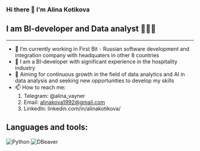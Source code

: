 ### Hi there 👋 I'm Alina Kotikova

## I am BI-developer and Data analyst 👩🏼‍💻
--------------------------------------

* 🔭 I’m currently working in First Bit - Russian software development and integration company with headquaters in other 8 countries
* 🏨 I am a BI-developer with significant experience in the hospitality industry
* 🎯 Aiming for continuous growth in the field of data analytics and AI in data analysis and seeking new opportunities to develop my skills
* 📫 How to reach me:
    1. Telegram: @alina_vayner
    2. Email: alinakova1992@gmail.com
    3. LinkedIn: linkedin.com/in/alinakotikova/

## Languages and tools:
![Python](https://github.com/user-attachments/assets/3c522eaa-5a40-4869-a825-d565e51149e8) ![DBeaver](https://github.com/user-attachments/assets/30730759-0442-4299-a2f2-9207a45efd8f)




